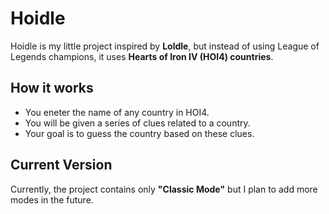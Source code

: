 # Hoidle

Hoidle is my little project inspired by **Loldle**, but instead of using League of Legends champions, it uses **Hearts of Iron IV (HOI4) countries**.

## How it works
- You eneter the name of any country in HOI4.
- You will be given a series of clues related to a country.
- Your goal is to guess the country based on these clues.
  
## Current Version

Currently, the project contains only **"Classic Mode"** but I plan to add more modes in the future.

